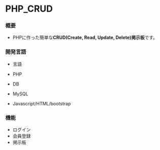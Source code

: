 # PHP_CRUD

### 概要
* PHPに作った簡単な**CRUD(Create, Read, Update, Delete)掲示板**です。

### 開発言語
* 言語 
- PHP
* DB
- MySQL
* Javascript/HTML/bootstrap
### 機能
* ログイン
* 会員登録
* 掲示板


